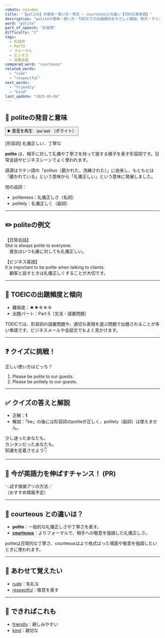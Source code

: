 ```yaml
---
robots: noindex
title: "【polite】の意味・使い方・例文 ― courteousとの違い【TOEIC英単語】"
description: "politeの意味・使い方・TOEICでの出題傾向をやさしく解説。例文・クイズ付きでcourteousとの違いもわかりやすく学べます。"
word: "polite"
part_of_speech: "形容詞"
difficulty: "2"
tags:
  - 形容詞
  - Part5
  - フォーマル
  - ビジネス
  - 日常会話
compared_word: "courteous"
related_words:
  - "rude"
  - "respectful"
next_words:
  - "friendly"
  - "kind"
last_update: "2025-05-04"
---
```


## 🔰 politeの発音と意味

<button class="play-audio" onclick="playTTS('polite')">
  <span class="play-audio-main">
    ▶️ 発音を再生　/pəˈlaɪt/
  </span>
  <span class="play-audio-sub">
    （ポライト）
  </span>
</button>

[形容詞] 礼儀正しい、丁寧な

**polite** は、相手に対して礼儀や丁寧さを持って接する様子を表す形容詞です。日常会話やビジネスシーンでよく使われます。

語源はラテン語の「politus（磨かれた、洗練された）」に由来し、もともとは「磨かれている」という意味から「礼儀正しい」という意味に発展しました。

他の品詞：  
- politeness：礼儀正しさ（名詞）
- politely：礼儀正しく（副詞）

---

## ✏️ politeの例文

【日常会話】  
She is always polite to everyone.  
　彼女はいつも誰に対しても礼儀正しい。

【ビジネス英語】  
It is important to be polite when talking to clients.  
　顧客と話すときは礼儀正しくすることが大切です。

---

## 🎯 TOEICの出題頻度と傾向

- 難易度：★★☆☆☆
- 出題パート：Part 5（文法・語彙問題）

TOEICでは、形容詞の語彙問題や、適切な表現を選ぶ問題で出題されることが多い単語です。ビジネスメールや会話文でもよく見かけます。

---

## ❓ クイズに挑戦！

正しい使い方はどっち？

1. Please be polite to our guests.  
2. Please be politely to our guests.

---

## ✅ クイズの答えと解説

- 正解：**1**
- 解説：「be」の後には形容詞のpoliteが正しく、politely（副詞）は使えません。

少し迷ったあなたも、  
カンタンだったあなたも、  
知識を定着させよう👇️

---

## 🚀 今が英語力を伸ばすチャンス！ (PR)

<div class="info-center">
＼試す価値アリの方法／<br>  
（おすすめ情報予定）
</div>

---

## 🤔  courteous との違いは？

- **polite**：一般的な礼儀正しさや丁寧さを表す。
- **[courteous](/courteous)**：よりフォーマルで、相手への敬意を強調した礼儀正しさ。

politeは日常的な丁寧さ、courteousはより格式ばった場面や敬意を強調したいときに使われます。

---

## 🧩 あわせて覚えたい

- [rude](/rude)：失礼な
- [respectful](/respectful)：敬意を表す

---

## 📖 できればこれも

- [friendly](/friendly)：親しみやすい
- [kind](/kind)：親切な

<!-- cvid: aid10_bid19 -->
